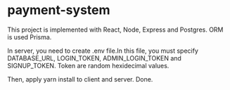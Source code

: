 # payment-system

This project is implemented with React, Node, Express and Postgres. ORM is used Prisma. 

In server, you need to create .env file.In this file, you must specify DATABASE_URL, LOGIN_TOKEN, ADMIN_LOGIN_TOKEN and SIGNUP_TOKEN. Token are random hexidecimal values. 

Then, apply yarn install to client and server. Done.